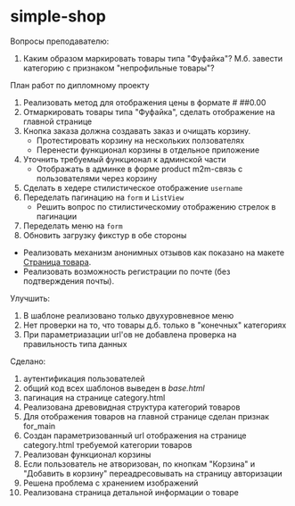 # simple-shop
Вопросы преподавателю:
1. Каким образом маркировать товары типа "Фуфайка"? М.б. завести категорию с признаком "непрофильные товары"?

План работ по дипломному проекту
1. Реализовать метод для отображения цены в формате # ##0.00
1. Отмаркировать товары типа "Фуфайка", сделать отображение на главной странице
1. Кнопка заказа должна создавать заказ и очищать корзину.
    * Протестировать корзину на нескольких ползователях
    * Перенести функционал корзины в отдельное приложение
1. Уточнить требуемый функционал к админской части
    * Отображать в админке в форме product m2m-связь с пользователями через корзину
1. Сделать в хедере стилистическое отображение `username`
1. Переделать пагинацию на `form` и `ListView`
    * Решить вопрос по стилистическомиу отображению стрелок в пагинации
1. Переделать меню на `form`
1. Обновить загрузку фикстур в обе стороны
* Реализовать механизм анонимных отзывов как показано на макете [Страница товара](resources/product.html).
* Реализовать возможность регистрации по почте (без подтверждения почты).

Улучшить:
1. В шаблоне реализовано только двухуровневное меню
1. Нет проверки на то, что товары д.б. только в "конечных" категориях
1. При параметриазации url'ов не добавлена проверка на правильность типа данных

Сделано:
1. аутентификация пользователей
1. общий код всех шаблонов выведен в *base.html*
1. пагинация на странице category.html
1. Реализована древовидная структура категорий товаров
1. Для отображения товаров на главной странице сделан признак for_main
1. Создан параметризованный url отображения на странице category.html требуемой категории товаров
1. Реализован функционал корзины
1. Если пользователь не атворизован, по кнопкам "Корзина" и "Добавить в корзину" переадресовывать на страницу авторизации
1. Решена проблема с хранением изображений
1. Реализована страница детальной информации о товаре
